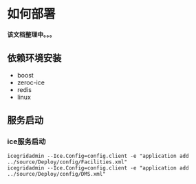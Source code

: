 
# 如何部署
**该文档整理中。。。**

## 依赖环境安装
- boost
- zeroc-ice
- redis
- linux

## 服务启动

### ice服务启动
``` 
icegridadmin --Ice.Config=config.client -e "application add ../source/Deploy/config/Facilities.xml"
icegridadmin --Ice.Config=config.client -e "application add ../source/Deploy/config/DMS.xml"
```

